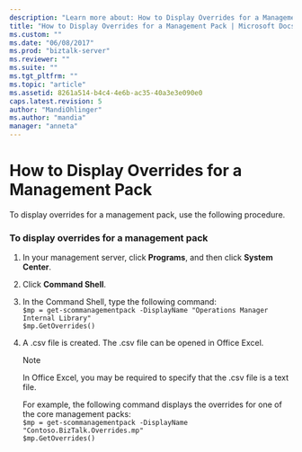 ```yaml
---
description: "Learn more about: How to Display Overrides for a Management Pack"
title: "How to Display Overrides for a Management Pack | Microsoft Docs"
ms.custom: ""
ms.date: "06/08/2017"
ms.prod: "biztalk-server"
ms.reviewer: ""
ms.suite: ""
ms.tgt_pltfrm: ""
ms.topic: "article"
ms.assetid: 8261a514-b4c4-4e6b-ac35-40a3e3e090e0
caps.latest.revision: 5
author: "MandiOhlinger"
ms.author: "mandia"
manager: "anneta"
---
```

# How to Display Overrides for a Management Pack
To display overrides for a management pack, use the following procedure.  
  
### To display overrides for a management pack  
  
1. In your management server, click **Programs**, and then click **System Center**.  
  
2. Click **Command Shell**.  
  
3. In the Command Shell, type the following command:   
   `$mp = get-scommanagementpack -DisplayName "Operations Manager Internal Library"`   
   `$mp.GetOverrides()`  
  
4. A .csv file is created. The .csv file can be opened in Office Excel.  
  
   > [!NOTE]  
   >  In Office Excel, you may be required to specify that the .csv file is a text file.  
  
   For example, the following command displays the overrides for one of the core management packs:   
   `$mp = get-scommanagementpack -DisplayName "Contoso.BizTalk.Overrides.mp"`  
   `$mp.GetOverrides()`
